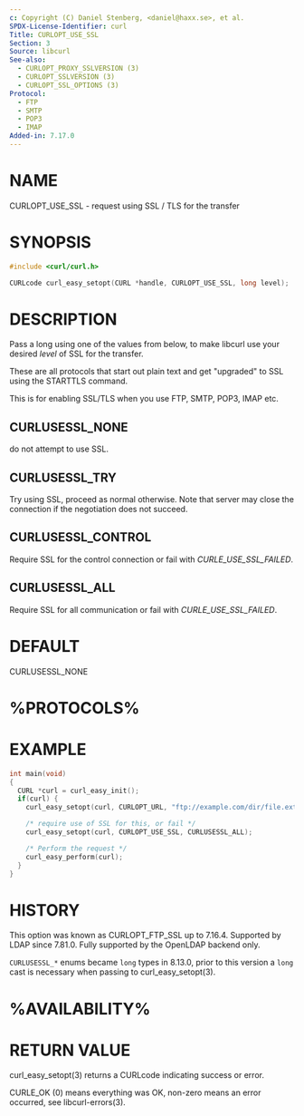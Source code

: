 ```yaml
---
c: Copyright (C) Daniel Stenberg, <daniel@haxx.se>, et al.
SPDX-License-Identifier: curl
Title: CURLOPT_USE_SSL
Section: 3
Source: libcurl
See-also:
  - CURLOPT_PROXY_SSLVERSION (3)
  - CURLOPT_SSLVERSION (3)
  - CURLOPT_SSL_OPTIONS (3)
Protocol:
  - FTP
  - SMTP
  - POP3
  - IMAP
Added-in: 7.17.0
---
```


# NAME

CURLOPT_USE_SSL - request using SSL / TLS for the transfer

# SYNOPSIS

~~~c
#include <curl/curl.h>

CURLcode curl_easy_setopt(CURL *handle, CURLOPT_USE_SSL, long level);
~~~

# DESCRIPTION

Pass a long using one of the values from below, to make libcurl use your
desired *level* of SSL for the transfer.

These are all protocols that start out plain text and get "upgraded" to SSL
using the STARTTLS command.

This is for enabling SSL/TLS when you use FTP, SMTP, POP3, IMAP etc.

## CURLUSESSL_NONE

do not attempt to use SSL.

## CURLUSESSL_TRY

Try using SSL, proceed as normal otherwise. Note that server may close the
connection if the negotiation does not succeed.

## CURLUSESSL_CONTROL

Require SSL for the control connection or fail with *CURLE_USE_SSL_FAILED*.

## CURLUSESSL_ALL

Require SSL for all communication or fail with *CURLE_USE_SSL_FAILED*.

# DEFAULT

CURLUSESSL_NONE

# %PROTOCOLS%

# EXAMPLE

~~~c
int main(void)
{
  CURL *curl = curl_easy_init();
  if(curl) {
    curl_easy_setopt(curl, CURLOPT_URL, "ftp://example.com/dir/file.ext");

    /* require use of SSL for this, or fail */
    curl_easy_setopt(curl, CURLOPT_USE_SSL, CURLUSESSL_ALL);

    /* Perform the request */
    curl_easy_perform(curl);
  }
}
~~~

# HISTORY

This option was known as CURLOPT_FTP_SSL up to 7.16.4. Supported by LDAP since
7.81.0. Fully supported by the OpenLDAP backend only.

`CURLUSESSL_*` enums became `long` types in 8.13.0, prior to this version
a `long` cast is necessary when passing to curl_easy_setopt(3).

# %AVAILABILITY%

# RETURN VALUE

curl_easy_setopt(3) returns a CURLcode indicating success or error.

CURLE_OK (0) means everything was OK, non-zero means an error occurred, see
libcurl-errors(3).

